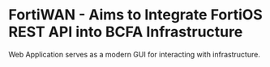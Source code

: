 # FortiWAN - Aims to Integrate FortiOS REST API into BCFA Infrastructure
Web Application serves as a modern GUI for interacting with infrastructure.

